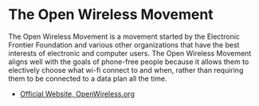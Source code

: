 The Open Wireless Movement
==========================

The Open Wireless Movement is a movement started by the Electronic Frontier
Foundation and various other organizations that have the best interests of
electronic and computer users. The Open Wireless Movement aligns well with the
goals of phone-free people because it allows them to electively choose what
wi-fi connect to and when, rather than requiring them to be connected to a
data plan all the time.

  * [Official Website, OpenWireless.org](https://www.openwireless.org)
